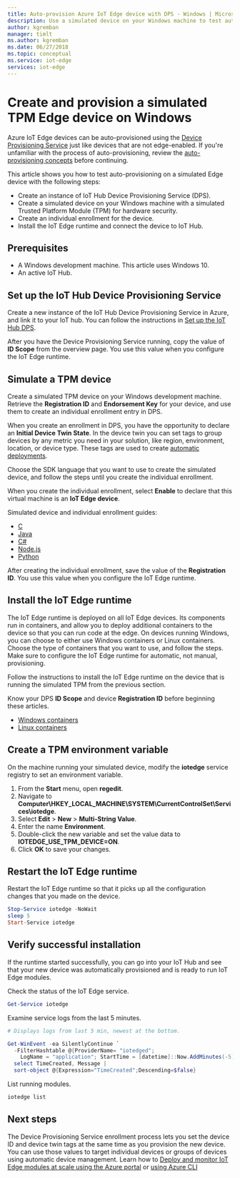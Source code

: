 ```yaml
---
title: Auto-provision Azure IoT Edge device with DPS - Windows | Microsoft Docs 
description: Use a simulated device on your Windows machine to test automatic device provisioning for Azure IoT Edge with Device Provisioning Service
author: kgremban
manager: timlt
ms.author: kgremban
ms.date: 06/27/2018
ms.topic: conceptual
ms.service: iot-edge
services: iot-edge
---
```


# Create and provision a simulated TPM Edge device on Windows

Azure IoT Edge devices can be auto-provisioned using the [Device Provisioning Service](../iot-dps/index.yml) just like devices that are not edge-enabled. If you're unfamiliar with the process of auto-provisioning, review the [auto-provisioning concepts](../iot-dps/concepts-auto-provisioning.md) before continuing. 

This article shows you how to test auto-provisioning on a simulated Edge device with the following steps: 

* Create an instance of IoT Hub Device Provisioning Service (DPS).
* Create a simulated device on your Windows machine with a simulated Trusted Platform Module (TPM) for hardware security.
* Create an individual enrollment for the device.
* Install the IoT Edge runtime and connect the device to IoT Hub.

## Prerequisites

* A Windows development machine. This article uses Windows 10. 
* An active IoT Hub. 

## Set up the IoT Hub Device Provisioning Service

Create a new instance of the IoT Hub Device Provisioning Service in Azure, and link it to your IoT hub. You can follow the instructions in [Set up the IoT Hub DPS](../iot-dps/quick-setup-auto-provision.md).

After you have the Device Provisioning Service running, copy the value of **ID Scope** from the overview page. You use this value when you configure the IoT Edge runtime. 

## Simulate a TPM device

Create a simulated TPM device on your Windows development machine. Retrieve the **Registration ID** and **Endorsement Key** for your device, and use them to create an individual enrollment entry in DPS. 

When you create an enrollment in DPS, you have the opportunity to declare an **Initial Device Twin State**. In the device twin you can set tags to group devices by any metric you need in your solution, like region, environment, location, or device type. These tags are used to create [automatic deployments](how-to-deploy-monitor.md). 

Choose the SDK language that you want to use to create the simulated device, and follow the steps until you create the individual enrollment. 

When you create the individual enrollment, select **Enable** to declare that this virtual machine is an **IoT Edge device**.

Simulated device and individual enrollment guides: 
* [C](../iot-dps/quick-create-simulated-device.md)
* [Java](../iot-dps/quick-create-simulated-device-tpm-java.md)
* [C#](../iot-dps/quick-create-simulated-device-tpm-csharp.md)
* [Node.js](../iot-dps/quick-create-simulated-device-tpm-node.md)
* [Python](../iot-dps/quick-create-simulated-device-tpm-python.md)

After creating the individual enrollment, save the value of the **Registration ID**. You use this value when you configure the IoT Edge runtime. 

## Install the IoT Edge runtime

The IoT Edge runtime is deployed on all IoT Edge devices. Its components run in containers, and allow you to deploy additional containers to the device so that you can run code at the edge. On devices running Windows, you can choose to either use Windows containers or Linux containers. Choose the type of containers that you want to use, and follow the steps. Make sure to configure the IoT Edge runtime for automatic, not manual, provisioning. 

Follow the instructions to install the IoT Edge runtime on the device that is running the simulated TPM from the previous section. 

Know your DPS **ID Scope** and device **Registration ID** before beginning these articles. 

* [Windows containers](how-to-install-iot-edge-windows-with-windows.md)
* [Linux containers](how-to-install-iot-edge-windows-with-linux.md)

## Create a TPM environment variable

On the machine running your simulated device, modify the **iotedge** service registry to set an environment variable.

1. From the **Start** menu, open **regedit**. 
2. Navigate to **Computer\HKEY_LOCAL_MACHINE\SYSTEM\CurrentControlSet\Services\iotedge**. 
3. Select **Edit** > **New** > **Multi-String Value**. 
4. Enter the name **Environment**. 
5. Double-click the new variable and set the value data to **IOTEDGE_USE_TPM_DEVICE=ON**. 
6. Click **OK** to save your changes. 

## Restart the IoT Edge runtime

Restart the IoT Edge runtime so that it picks up all the configuration changes that you made on the device. 

```powershell
Stop-Service iotedge -NoWait
sleep 5
Start-Service iotedge
```

## Verify successful installation

If the runtime started successfully, you can go into your IoT Hub and see that your new device was automatically provisioned and is ready to run IoT Edge modules. 

Check the status of the IoT Edge service.

```powershell
Get-Service iotedge
```

Examine service logs from the last 5 minutes.

```powershell
# Displays logs from last 5 min, newest at the bottom.

Get-WinEvent -ea SilentlyContinue `
  -FilterHashtable @{ProviderName= "iotedged";
    LogName = "application"; StartTime = [datetime]::Now.AddMinutes(-5)} |
  select TimeCreated, Message |
  sort-object @{Expression="TimeCreated";Descending=$false}
```

List running modules.

```powershell
iotedge list
```

## Next steps

The Device Provisioning Service enrollment process lets you set the device ID and device twin tags at the same time as you provision the new device. You can use those values to target individual devices or groups of devices using automatic device management. Learn how to [Deploy and monitor IoT Edge modules at scale using the Azure portal](how-to-deploy-monitor.md) or [using Azure CLI](how-to-deploy-monitor-cli.md)